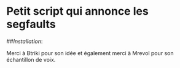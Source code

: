 # Petit script qui annonce les segfaults

##_Installation_:

Merci à Btriki pour son idée et également
merci à  Mrevol pour son échantillon de voix.